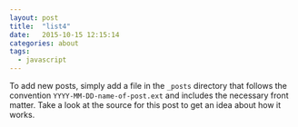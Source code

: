 ```yaml
---
layout: post
title:  "list4"
date:   2015-10-15 12:15:14
categories: about
tags:
  - javascript
---
```


To add new posts, simply add a file in the `_posts` directory that follows the convention `YYYY-MM-DD-name-of-post.ext` and includes the necessary front matter. Take a look at the source for this post to get an idea about how it works.

<!--more-->
